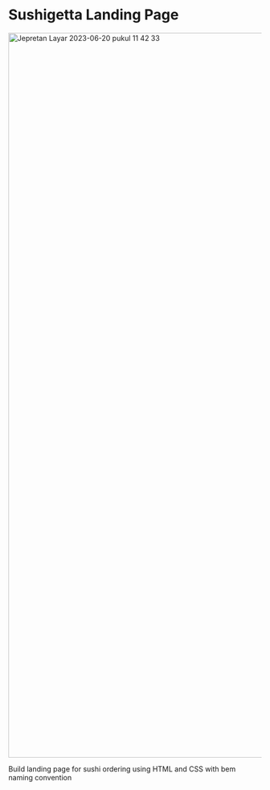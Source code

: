 # Sushigetta Landing Page

<img width="1440" alt="Jepretan Layar 2023-06-20 pukul 11 42 33" src="https://github.com/nuhptr/sushigetta-landing-page/assets/50306963/86ede63b-be6c-4ba5-b261-609576336dca">

Build landing page for sushi ordering using HTML and CSS with bem naming convention
